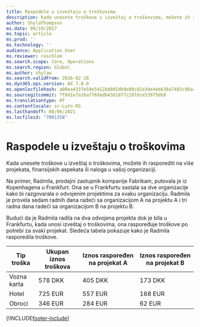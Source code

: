 ```yaml
---
title: Raspodele u izveštaju o troškovima
description: Kada unesete troškove u izveštaj o troškovima, možete ih rasporediti na više projekata, pravnih lica ili naloga u vašoj organizaciji.
author: ShylaThompson
ms.date: 09/19/2017
ms.topic: article
ms.prod: ''
ms.technology: ''
audience: Application User
ms.reviewer: roschlom
ms.search.scope: Core, Operations
ms.search.region: Global
ms.author: shylaw
ms.search.validFrom: 2016-02-28
ms.dyn365.ops.version: AX 7.0.0
ms.openlocfilehash: a00ea4337e59e5412bd885db9e80c82a34e4eb638a7482c98a4946c44c4d734e
ms.sourcegitcommit: 7f8d1e7a16af769adb43d1877c28fdce53975db8
ms.translationtype: HT
ms.contentlocale: sr-Latn-RS
ms.lasthandoff: 08/06/2021
ms.locfileid: "7001358"
---
```

# <a name="expense-report-distributions"></a>Raspodele u izveštaju o troškovima

Kada unesete troškove u izveštaj o troškovima, možete ih rasporediti na više projekata, finansijskih aspekata ili naloga u vašoj organizaciji.

Na primer, Radmila, prodajni zastupnik kompanije Fabrikam, putovala je iz Kopenhagena u Frankfurt. Ona se u Frankfurtu sastala sa dve organizacije kako bi razgovarala o odvojenim projektima za svaku organizaciju. Radmila je provela sedam radnih dana radeći sa organizacijom A na projektu A i tri radna dana radeći sa organizacijom B na projektu B.

Budući da je Radmila radila na dva odvojena projekta dok je bila u Frankfurtu, kada unosi izveštaj o troškovima, ona raspoređuje troškove po potrebi za svaki projekat. Sledeća tabela pokazuje kako je Radmila rasporedila troškove.


| Tip troška | Ukupan iznos troškova|Iznos raspoređen na projekat A| Iznos raspoređen na projekat B |
|--------------|---------------------|-------------------------------|---------------------------------|
|Vozna karta   |578 DKK              |405 DKK                        |173 DKK                          |
|Hotel         |725 EUR              |557 EUR                        |168 EUR                          |
|Obroci         |346 EUR              |284 EUR                        |62 EUR                           |



[!INCLUDE[footer-include](../includes/footer-banner.md)]